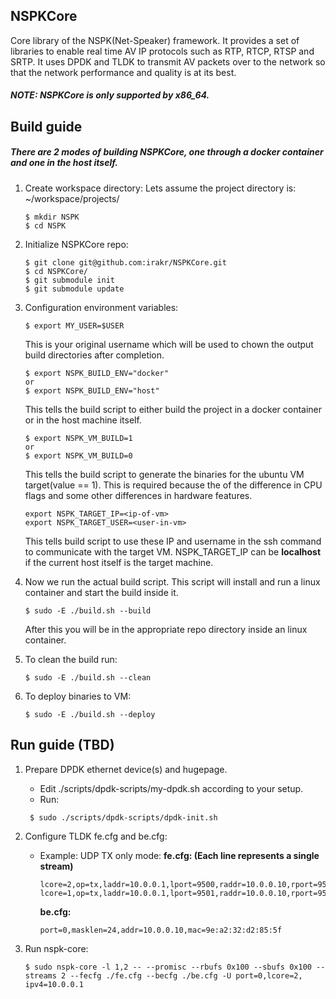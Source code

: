 ## NSPKCore

Core library of the NSPK(Net-Speaker) framework. It provides a set of libraries to enable real time AV IP protocols such as RTP, RTCP, RTSP and SRTP. It uses DPDK and TLDK to transmit AV packets over to the network so that the network performance and quality is at its best.

##### NOTE: NSPKCore is only supported by x86_64.

## Build guide

##### There are 2 modes of building NSPKCore, one through a docker container and one in the host itself.
 
1. Create workspace directory:
  Lets assume the project directory is:
  ~/workspace/projects/
   ```
   $ mkdir NSPK
   $ cd NSPK
   ```
2. Initialize NSPKCore repo:
   ```
   $ git clone git@github.com:irakr/NSPKCore.git
   $ cd NSPKCore/
   $ git submodule init
   $ git submodule update
   ```

3. Configuration environment variables:
   ```
   $ export MY_USER=$USER
   ```
   This is your original username which will be used to chown the output build directories after completion.
   ```
   $ export NSPK_BUILD_ENV="docker"
   or
   $ export NSPK_BUILD_ENV="host"
   ```
   This tells the build script to either build the project in a docker container or in the host machine itself.
   ```
   $ export NSPK_VM_BUILD=1
   or
   $ export NSPK_VM_BUILD=0
   ```
   This tells the build script to generate the binaries for the ubuntu VM target(value == 1).
   This is required because the of the difference in CPU flags and some other differences in hardware features.
   ```
   export NSPK_TARGET_IP=<ip-of-vm>
   export NSPK_TARGET_USER=<user-in-vm>
   ```
   This tells build script to use these IP and username in the ssh command to communicate with the target VM.
   NSPK_TARGET_IP can be **localhost** if the current host itself is the target machine.

4. Now we run the actual build script.
   This script will install and run a linux container and start the build inside it.
   ```
   $ sudo -E ./build.sh --build
   ```
   After this you will be in the appropriate repo directory inside an linux container.

5. To clean the build run:
   ```
   $ sudo -E ./build.sh --clean
   ```

6. To deploy binaries to VM:
   ```
   $ sudo -E ./build.sh --deploy
   ```

## Run guide (TBD)

1. Prepare DPDK ethernet device(s) and hugepage.

   - Edit ./scripts/dpdk-scripts/my-dpdk.sh according to your setup.
   - Run:
   ```
    $ sudo ./scripts/dpdk-scripts/dpdk-init.sh
   ```

2. Configure TLDK fe.cfg and be.cfg:
   - Example: UDP TX only mode:
     **fe.cfg: (Each line represents a single stream)**
     ```
     lcore=2,op=tx,laddr=10.0.0.1,lport=9500,raddr=10.0.0.10,rport=9500,txlen=512
     lcore=1,op=tx,laddr=10.0.0.1,lport=9501,raddr=10.0.0.10,rport=9501,txlen=512
     ```
     **be.cfg:**
     ```
     port=0,masklen=24,addr=10.0.0.10,mac=9e:a2:32:d2:85:5f
     ```

3. Run nspk-core:
   ```
   $ sudo nspk-core -l 1,2 -- --promisc --rbufs 0x100 --sbufs 0x100 --streams 2 --fecfg ./fe.cfg --becfg ./be.cfg -U port=0,lcore=2,   ipv4=10.0.0.1
   ```
